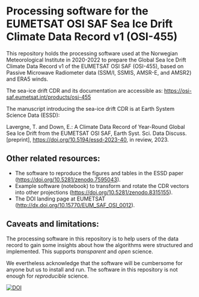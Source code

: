 # Processing software for the EUMETSAT OSI SAF Sea Ice Drift Climate Data Record v1 (OSI-455)

This repository holds the processing software used at the Norwegian Meteorological Institute in 2020-2022 to prepare the Global Sea Ice Drift Climate Data Record v1 of the EUMETSAT OSI SAF (OSI-455), based on Passive Microwave Radiometer data (SSM/I, SSMIS, AMSR-E, and AMSR2) and ERA5 winds.

The sea-ice drift CDR and its documentation are accessible as:
https://osi-saf.eumetsat.int/products/osi-455 

The manuscript introducing the sea-ice drift CDR is at Earth System Science Data (ESSD):

Lavergne, T. and Down, E.: A Climate Data Record of Year-Round Global Sea Ice Drift from the EUMETSAT OSI SAF, Earth Syst. Sci. Data Discuss. [preprint], https://doi.org/10.5194/essd-2023-40, in review, 2023.

## Other related resources:
* The software to reproduce the figures and tables in the ESSD paper (https://doi.org/10.5281/zenodo.7595043).
* Example software (notebook) to transform and rotate the CDR vectors into other projections (https://doi.org/10.5281/zenodo.8315155).
* The DOI landing page at EUMETSAT (http://dx.doi.org/10.15770/EUM_SAF_OSI_0012).

## Caveats and limitations:

The processing software in this repository is to help users of the data record to gain some insights about how the algorithms were structured and implemented. This supports _transparent_ and _open_ science.

We evertheless acknowledge that the software will be cumbersome for anyone but us to install and run. The software in this repository is not enough for _reproducible_ science.

[![DOI](https://zenodo.org/badge/696700319.svg)](https://zenodo.org/badge/latestdoi/696700319)
